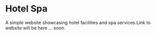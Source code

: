 # Hotel Spa


A simple website showcasing hotel facilities and spa services.Link to website will be
here ... soon.

